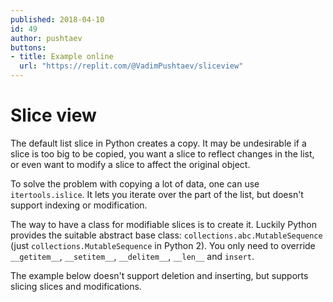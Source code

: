 ```yaml
---
published: 2018-04-10
id: 49
author: pushtaev
buttons:
- title: Example online
  url: "https://replit.com/@VadimPushtaev/sliceview"
---
```


# Slice view

The default list slice in Python creates a copy. It may be undesirable if a slice is too big to be copied, you want a slice to reflect changes in the list, or even want to modify a slice to affect the original object.

To solve the problem with copying a lot of data, one can use `itertools.islice`. It lets you iterate over the part of the list, but doesn't support indexing or modification.

The way to have a class for modifiable slices is to create it. Luckily Python provides the suitable abstract base class: `collections.abc.MutableSequence` (just `collections.MutableSequence` in Python 2). You only need to override `__getitem__`, `__setitem__`, `__delitem__`, `__len__` and `insert`.

The example below doesn't support deletion and inserting, but supports slicing slices and modifications.
